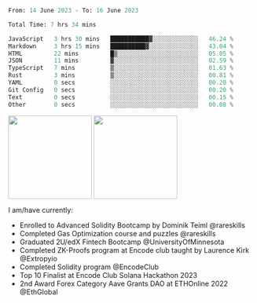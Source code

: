 <div align="left">
<div/> 

<!--START_SECTION:waka-->

```python
From: 14 June 2023 - To: 16 June 2023

Total Time: 7 hrs 34 mins

JavaScript   3 hrs 30 mins   ███████████▓░░░░░░░░░░░░░   46.24 %
Markdown     3 hrs 15 mins   ██████████▓░░░░░░░░░░░░░░   43.04 %
HTML         22 mins         █▒░░░░░░░░░░░░░░░░░░░░░░░   05.05 %
JSON         11 mins         ▓░░░░░░░░░░░░░░░░░░░░░░░░   02.59 %
TypeScript   7 mins          ▒░░░░░░░░░░░░░░░░░░░░░░░░   01.63 %
Rust         3 mins          ▒░░░░░░░░░░░░░░░░░░░░░░░░   00.81 %
YAML         0 secs          ░░░░░░░░░░░░░░░░░░░░░░░░░   00.20 %
Git Config   0 secs          ░░░░░░░░░░░░░░░░░░░░░░░░░   00.20 %
Text         0 secs          ░░░░░░░░░░░░░░░░░░░░░░░░░   00.15 %
Other        0 secs          ░░░░░░░░░░░░░░░░░░░░░░░░░   00.08 %
```

<!--END_SECTION:waka-->
  
<img align="center" height="170" src="https://github-readme-stats-sigma-five.vercel.app/api?username=mmsaki&show_icons=true&bg_color=00000000"/>
<img align="center" height="170" src="https://github-readme-stats-sigma-five.vercel.app/api/top-langs/?username=mmsaki&count_private=true&layout=compact&langs_count=8&hide=jupyter%20notebook"/>
 
<br>
 
I am/have currently:
- Enrolled to Advanced Solidity Bootcamp by Dominik Teiml @rareskills
- Completed Gas Optimization course and puzzles @rareskills
- Graduated 2U/edX Fintech Bootcamp @UniversityOfMinnesota
- Completed ZK-Proofs program at Encode club taught by Laurence Kirk @Extropyio
- Completed Solidity program @EncodeClub
- Top 10 Finalist at Encode Club Solana Hackathon 2023
- 2nd Award Forex Category Aave Grants DAO at ETHOnline 2022 @EthGlobal
